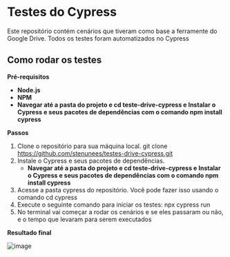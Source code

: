# Testes do Cypress

Este repositório contém cenários que tiveram como base a ferramente do Google Drive. Todos os testes foram automatizados no Cypress

## Como rodar os testes

**Pré-requisitos**

* **Node.js**
* **NPM**
* **Navegar até a pasta do projeto e cd teste-drive-cypress e Instalar o Cypress e seus pacotes de dependências com o comando npm install cypress**

**Passos**

1. Clone o repositório para sua máquina local.
    git clone https://github.com/stenunees/testes-drive-cypress.git
2. Instale o Cypress e seus pacotes de dependências.
   * **Navegar até a pasta do projeto e cd teste-drive-cypress e Instalar o Cypress e seus pacotes de dependências com o comando npm install cypress**
3. Acesse a pasta cypress do repositório. Você pode fazer isso usando o comando cd cypress
4. Execute o seguinte comando para iniciar os testes:
   npx cypress run
5. No terminal vai começar a rodar os cenários e se eles passaram ou não, e o tempo que levaram para serem executados



**Resultado final**

![image](https://github.com/stenunees/testes-drive-cypress/assets/100435225/920257cc-01d5-46e7-9f4c-2dd84ed816b2)

